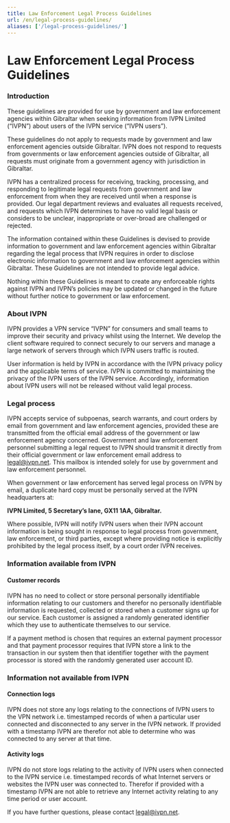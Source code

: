 ```yaml
---
title: Law Enforcement Legal Process Guidelines
url: /en/legal-process-guidelines/
aliases: ['/legal-process-guidelines/']
---
```

# Law Enforcement Legal Process Guidelines

### Introduction

These guidelines are provided for use by government and law enforcement agencies within Gibraltar when seeking information from IVPN Limited (“IVPN”) about users of the IVPN service (“IVPN users”).

These guidelines do not apply to requests made by government and law enforcement agencies outside Gibraltar. IVPN does not respond to requests from governments or law enforcement agencies outside of Gibraltar, all requests must originate from a government agency with jurisdiction in Gibraltar.

IVPN has a centralized process for receiving, tracking, processing, and responding to legitimate legal requests from government and law enforcement from when they are received until when a response is provided. Our legal department reviews and evaluates all requests received, and requests which IVPN determines to have no valid legal basis or considers to be unclear, inappropriate or over-broad are challenged or rejected.

The information contained within these Guidelines is devised to provide information to government and law enforcement agencies within Gibraltar regarding the legal process that IVPN requires in order to disclose electronic information to government and law enforcement agencies within Gibraltar. These Guidelines are not intended to provide legal advice.

Nothing within these Guidelines is meant to create any enforceable rights against IVPN and IVPN’s policies may be updated or changed in the future without further notice to government or law enforcement.

### About IVPN

IVPN provides a VPN service “IVPN” for consumers and small teams to improve their security and privacy whilst using the Internet. We develop the client software required to connect securely to our servers and manage a large network of servers through which IVPN users traffic is routed.

User information is held by IVPN in accordance with the IVPN privacy policy and the applicable terms of service. IVPN is committed to maintaining the privacy of the IVPN users of the IVPN service. Accordingly, information about IVPN users will not be released without valid legal process.

### Legal process

IVPN accepts service of subpoenas, search warrants, and court orders by email from government and law enforcement agencies, provided these are transmitted from the official email address of the government or law enforcement agency concerned. Government and law enforcement personnel submitting a legal request to IVPN should transmit it directly from their official government or law enforcement email address to [legal@ivpn.net](mailto:legal@ivpn.net). This mailbox is intended solely for use by government and law enforcement personnel.

When government or law enforcement has served legal process on IVPN by email, a duplicate hard copy must be personally served at the IVPN headquarters at:

**IVPN Limited, 5 Secretary’s lane, GX11 1AA, Gibraltar.**

Where possible, IVPN will notify IVPN users when their IVPN account information is being sought in response to legal process from government, law enforcement, or third parties, except where providing notice is explicitly prohibited by the legal process itself, by a court order IVPN receives.

### Information available from IVPN

#### Customer records

IVPN has no need to collect or store personal personally identifiable information relating to our customers and therefor no personally identifiable information is requested, collected or stored when a customer signs up for our service. Each customer is assigned a randomly generated identifier which they use to authenticate themselves to our service.

If a payment method is chosen that requires an external payment processor and that payment processor requires that IVPN store a link to the transaction in our system then that identifier together with the payment processor is stored with the randomly generated user account ID.

### Information not available from IVPN

#### Connection logs

IVPN does not store any logs relating to the connections of IVPN users to the VPN network i.e. timestamped records of when a particular user connected and disconnected to any server in the IVPN network. If provided with a timestamp IVPN are therefor not able to determine who was connected to any server at that time.

#### Activity logs

IVPN do not store logs relating to the activity of IVPN users when connected to the IVPN service i.e. timestamped records of what Internet servers or websites the IVPN user was connected to. Therefor if provided with a timestamp IVPN are not able to retrieve any Internet activity relating to any time period or user account.

If you have further questions, please contact [legal@ivpn.net](mailto:legal@ivpn.net).
